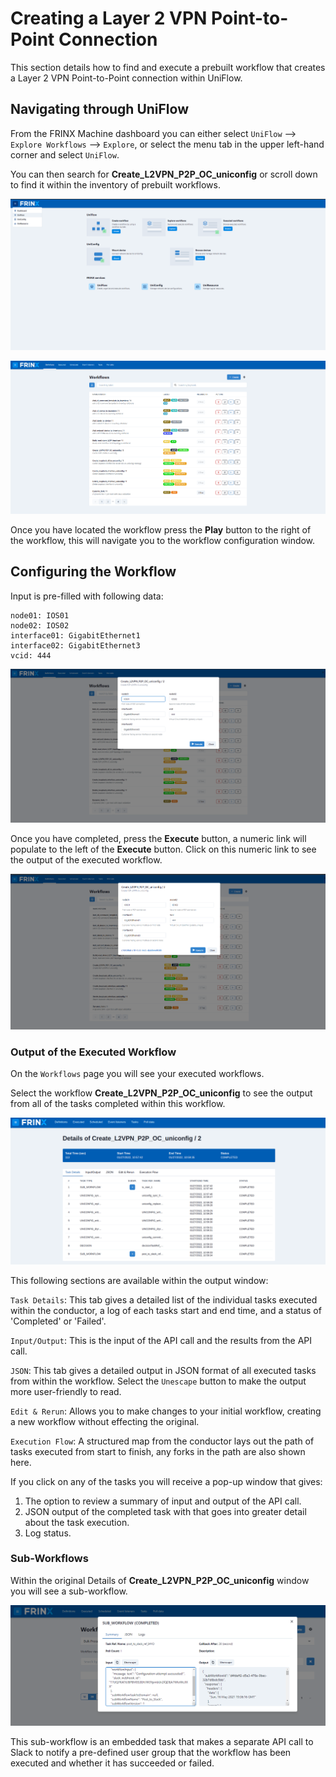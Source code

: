 # Creating a Layer 2 VPN Point-to-Point Connection

This section details how to find and execute a prebuilt workflow that
creates a Layer 2 VPN Point-to-Point connection within UniFlow.

## Navigating through UniFlow

From the FRINX Machine dashboard you can either select
`UniFlow` --> `Explore Workflows` --> `Explore`, or select the menu tab in
the upper left-hand corner and select `UniFlow`.

You can then search for **Create_L2VPN_P2P_OC_uniconfig** or scroll
down to find it within the inventory of prebuilt workflows.

![Frinx Machine Dashboard](FM_dashboard_menu.png)

![Workflows Dashboard](workflows_dash.png)

Once you have located the workflow press the **Play** button to the
right of the workflow, this will navigate you to the workflow
configuration window.

## Configuring the Workflow

Input is pre-filled with following data:

```
node01: IOS01
node02: IOS02
interface01: GigabitEthernet1
interface02: GigabitEthernet3
vcid: 444
```

![L2 VPN Configuration](create-L2-vpn-config.png)

Once you have completed, press the **Execute** button, a numeric link
will populate to the left of the **Execute** button. Click on this
numeric link to see the output of the executed workflow.

![Numeric Link](create-L2-vpn-numericlink.png)

### Output of the Executed Workflow

On the `Workflows` page you will see your executed workflows.

Select the workflow **Create_L2VPN_P2P_OC_uniconfig** to see the
output from all of the tasks completed within this workflow.

![Executed Workflow Details](workflows_detailswindows.png)

This following sections are available within the output window:

`Task Details`: This tab gives a detailed list of the individual tasks
executed within the conductor, a log of each tasks start and end time,
and a status of 'Completed' or 'Failed'.

`Input/Output`: This is the input of the API call and the results from
the API call.

`JSON`: This tab gives a detailed output in JSON format of all
executed tasks from within the workflow. Select the `Unescape` button
to make the output more user-friendly to read.

`Edit & Rerun`: Allows you to make changes to your initial workflow,
creating a new workflow without effecting the original.

`Execution Flow`: A structured map from the conductor lays out the
path of tasks executed from start to finish, any forks in the path are
also shown here.

If you click on any of the tasks you will receive a pop-up window that
gives:

1. The option to review a summary of input and output of the API call.
2. JSON output of the completed task with that goes into greater detail
    about the task execution.
3. Log status.

### Sub-Workflows

Within the original Details of **Create_L2VPN_P2P_OC_uniconfig**
window you will see a sub-workflow.

![Sub-Workflow](sub-workflow.png)

This sub-workflow is an embedded task that makes a separate API call to
Slack to notify a pre-defined user group that the workflow has been
executed and whether it has succeeded or failed.
